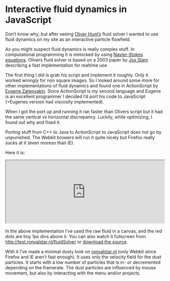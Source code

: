 <!--
  id: 934
  description: I wanted to use Oliver Hunt's fluid solver as an interactive particle flowfield. But the fluid dynamics worked wrongly for on square images.
  date: 2012-05-25T12:47:34
  modified: 2014-05-06T17:51:26
  slug: interactive-fluid-dynamics-in-javascript
  type: post
  excerpt: <p>Don&#8217;t know why, but after seeing Oliver Hunt&#8217;s fluid solver I wanted to use fluid dynamics on my site as an interactive particle flowfield.</p>
  categories: code, JavaScript, nature
  tags: fluid dynamics, port
  metaKeyword: fluid dynamics
  metaTitle: Interactive fluid dynamics in JavaScript
  metaDescription: I wanted to use Oliver Hunt's fluid solver as an interactive particle flowfield. But the fluid dynamics worked wrongly for on square images.
  inCv: 
  inPortfolio: 
  dateFrom: 
  dateTo: 
-->

# Interactive fluid dynamics in JavaScript

<p>Don&#8217;t know why, but after seeing <a href="http://nerget.com/fluidSim/">Oliver Hunt&#8217;s</a> fluid solver I wanted to use fluid dynamics on my site as an interactive particle flowfield.</p>
<p><!--more--></p>
<p>As you might suspect fluid dynamics is really complex stuff. In computational programming it is mimicked by using <a href="http://en.m.wikipedia.org/wiki/Navier%E2%80%93Stokes_equations">Navier-Stokes equations</a>. Olivers fluid solver is based on a 2003 paper by <a href="http://www.dgp.toronto.edu/people/stam/reality/Research/pdf/GDC03.pdf">Jos Stam</a> describing a fast implementation for realtime use.</p>
<p>The first thing I did is grab his script and implement it roughly. Only it worked wrongly for non square images. So I looked around some more for other implementations of fluid dynamics and found one in ActionScript by <a href="http://blog.inspirit.ru/?p=248">Eugene Zatepyakin</a>. Since ActionScript is my second language and Eugene is an excellent programmer I decided I&#8217;d port his code to JavaScript (+Eugenes version had viscosity implemented).</p>
<p>When I got the port up and running it ran faster than Olivers script but it had the same vertical vs horizontal discrepancy. Luckily, while optimizing, I found out why and fixed it.</p>
<p>Porting stuff from C++ to Java to ActionScript to JavaScript does not go by unpunished. The Webkit browers will run it quite nicely but Firefox really sucks at it (even moreso than IE).</p>
<p>Here it is:</p>
<p><iframe src="http://test.ronvalstar.nl/fluidSolver" width="100%" height="200px"></iframe></p>
<p>In the above implementation I&#8217;ve used the raw fluid in a canvas, and the red dots are tiny 1px divs above it. You can also watch it fullscreen from <a href="http://test.ronvalstar.nl/fluidSolver">http://test.ronvalstar.nl/fluidSolver</a> or <a href="http://test.ronvalstar.nl/fluidSolver/fluidSolver.zip">download the source</a>.</p>
<p>With it I&#8217;ve made a minimal dusty look on <a href="/">ronvalstar.nl</a> (only Webkit since Firefox and IE aren&#8217;t fast enough). It uses only the velocity field for the dust particles. It starts with a low number of particles that is in- or decremented depending on the framerate. The dust particles are influenced by mouse movement, but also by interacting with the menu and/or projects.</p>